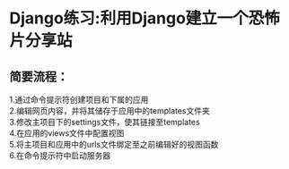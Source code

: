 Django练习:利用Django建立一个恐怖片分享站
=============

简要流程：
---------

1.通过命令提示符创建项目和下属的应用<br>
2.编辑网页内容，并将其储存于应用中的templates文件夹<br>
3.修改主项目下的settings文件，使其链接至templates<br>
4.在应用的views文件中配置视图<br>
5.将主项目和应用中的urls文件绑定至之前编辑好的视图函数<br>
6.在命令提示符中启动服务器<br>
